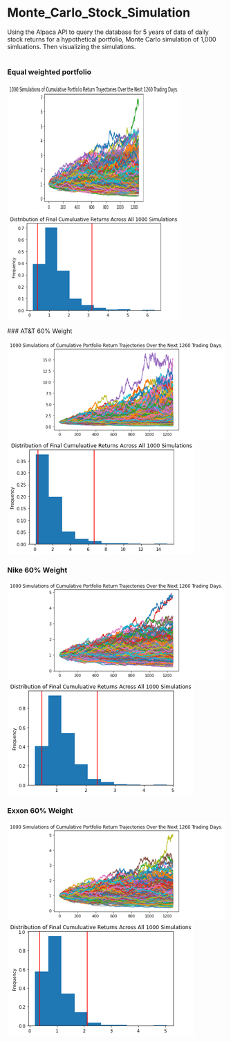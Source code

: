 # Monte_Carlo_Stock_Simulation
Using the Alpaca API  to query the database for 5 years of data of daily stock returns for a hypothetical portfolio, Monte Carlo simulation of 1,000 simluations. Then visualizing the simulations.
<br>
<br>

### Equal weighted portfolio
<!-- <div class="row">
  <div class="column">
    <img src="Images/MC_fiveyear_sim_plot.png" alt="Snow" style="width:100%">
  </div>
  <div class="column">
    <img src="Images/MC_fiveyear_dist_plot.png" alt="Forest" style="width:100%">
  </div>
</div> -->
<!-- ![](Images/MC_fiveyear_sim_plot.png) | ![](Images/MC_fiveyear_dist_plot.png) -->
<p float="left">
  <img src="Images/MC_fiveyear_sim_plot.png" height= 300 width="400" />
  <img src="Images/MC_fiveyear_dist_plot.png" width="400" /> 
</p>
### AT&T 60% Weight

![](Images/MC_att_fiveyear_sim_plot.png)
![](Images/MC_att_fiveyear_dist_plot.png)

### Nike 60% Weight

![](Images/MC_nike_fiveyear_sim_plot.png)
![](Images/MC_nike_fiveyear_dist_plot.png)

### Exxon 60% Weight
![](Images/MC_exxon_fiveyear_sim_plot.png)
![](Images/MC_exxon_fiveyear_dist_plot.png)

